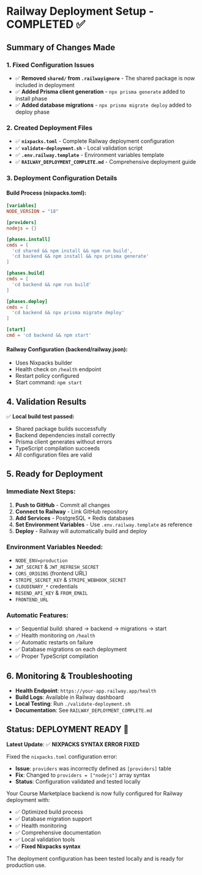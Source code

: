 # Railway Deployment Setup - COMPLETED ✅

## Summary of Changes Made

### 1. Fixed Configuration Issues
- ✅ **Removed `shared/` from `.railwayignore`** - The shared package is now included in deployment
- ✅ **Added Prisma client generation** - `npx prisma generate` added to install phase
- ✅ **Added database migrations** - `npx prisma migrate deploy` added to deploy phase

### 2. Created Deployment Files
- ✅ **`nixpacks.toml`** - Complete Railway deployment configuration
- ✅ **`validate-deployment.sh`** - Local validation script
- ✅ **`.env.railway.template`** - Environment variables template
- ✅ **`RAILWAY_DEPLOYMENT_COMPLETE.md`** - Comprehensive deployment guide

### 3. Deployment Configuration Details

#### Build Process (nixpacks.toml):
```toml
[variables]
NODE_VERSION = "18"

[providers]
nodejs = {}

[phases.install]
cmds = [
  'cd shared && npm install && npm run build',
  'cd backend && npm install && npx prisma generate'
]

[phases.build]
cmds = [
  'cd backend && npm run build'
]

[phases.deploy]
cmds = [
  'cd backend && npx prisma migrate deploy'
]

[start]
cmd = 'cd backend && npm start'
```

#### Railway Configuration (backend/railway.json):
- Uses Nixpacks builder
- Health check on `/health` endpoint
- Restart policy configured
- Start command: `npm start`

## 4. Validation Results

✅ **Local build test passed:**
- Shared package builds successfully
- Backend dependencies install correctly
- Prisma client generates without errors
- TypeScript compilation succeeds
- All configuration files are valid

## 5. Ready for Deployment

### Immediate Next Steps:
1. **Push to GitHub** - Commit all changes
2. **Connect to Railway** - Link GitHub repository
3. **Add Services** - PostgreSQL + Redis databases
4. **Set Environment Variables** - Use `.env.railway.template` as reference
5. **Deploy** - Railway will automatically build and deploy

### Environment Variables Needed:
- `NODE_ENV=production`
- `JWT_SECRET` & `JWT_REFRESH_SECRET`
- `CORS_ORIGINS` (frontend URL)
- `STRIPE_SECRET_KEY` & `STRIPE_WEBHOOK_SECRET`
- `CLOUDINARY_*` credentials
- `RESEND_API_KEY` & `FROM_EMAIL`
- `FRONTEND_URL`

### Automatic Features:
- ✅ Sequential build: shared → backend → migrations → start
- ✅ Health monitoring on `/health`
- ✅ Automatic restarts on failure
- ✅ Database migrations on each deployment
- ✅ Proper TypeScript compilation

## 6. Monitoring & Troubleshooting

- **Health Endpoint**: `https://your-app.railway.app/health`
- **Build Logs**: Available in Railway dashboard
- **Local Testing**: Run `./validate-deployment.sh`
- **Documentation**: See `RAILWAY_DEPLOYMENT_COMPLETE.md`

## Status: DEPLOYMENT READY 🚀

**Latest Update**: ✅ **NIXPACKS SYNTAX ERROR FIXED**

Fixed the `nixpacks.toml` configuration error:
- **Issue**: `providers` was incorrectly defined as `[providers]` table
- **Fix**: Changed to `providers = ["nodejs"]` array syntax
- **Status**: Configuration validated and tested locally

Your Course Marketplace backend is now fully configured for Railway deployment with:
- ✅ Optimized build process
- ✅ Database migration support  
- ✅ Health monitoring
- ✅ Comprehensive documentation
- ✅ Local validation tools
- ✅ **Fixed Nixpacks syntax**

The deployment configuration has been tested locally and is ready for production use.
